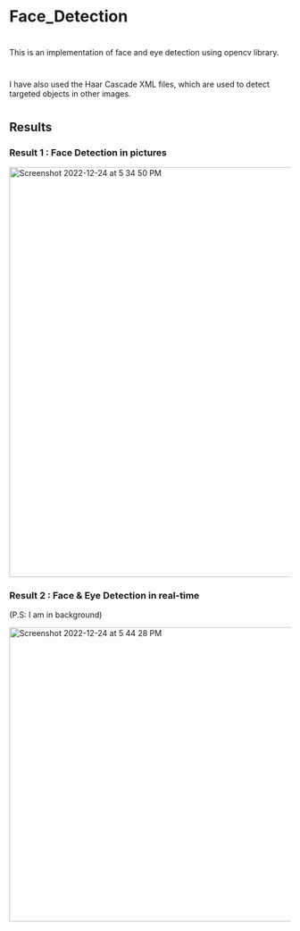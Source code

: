 # Face_Detection

#
This is an implementation of face and eye detection using opencv library.
#
I have also used the Haar Cascade XML files, which are used to detect targeted objects in other images.
#

## Results

### Result 1 : Face Detection in pictures


<img width="734" alt="Screenshot 2022-12-24 at 5 34 50 PM" src="https://user-images.githubusercontent.com/87461631/209435326-5d983143-77aa-4f3f-a26b-4f6a4b40614c.png">

### Result 2 : Face & Eye Detection in real-time
(P.S: I am in background)

<img width="527" alt="Screenshot 2022-12-24 at 5 44 28 PM" src="https://user-images.githubusercontent.com/87461631/209435889-5ff76541-4054-4ee3-9d50-8c3cb75a36fd.png">

